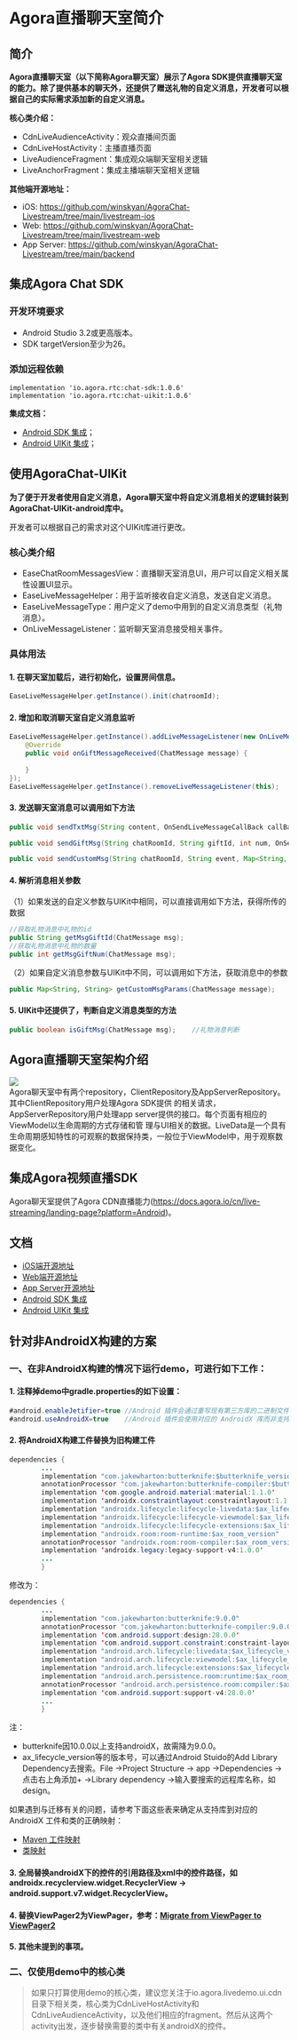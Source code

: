 # Agora直播聊天室简介

## 简介

**Agora直播聊天室（以下简称Agora聊天室）展示了Agora SDK提供直播聊天室的能力。除了提供基本的聊天外，还提供了赠送礼物的自定义消息，开发者可以根据自己的实际需求添加新的自定义消息。**

**核心类介绍：**

- CdnLiveAudienceActivity：观众直播间页面</br>
- CdnLiveHostActivity：主播直播页面</br>
- LiveAudienceFragment：集成观众端聊天室相关逻辑</br>
- LiveAnchorFragment：集成主播端聊天室相关逻辑</br>

**其他端开源地址：**

- iOS:    https://github.com/winskyan/AgoraChat-Livestream/tree/main/livestream-ios
- Web:    https://github.com/winskyan/AgoraChat-Livestream/tree/main/livestream-web
- App Server:     https://github.com/winskyan/AgoraChat-Livestream/tree/main/backend

## 集成Agora Chat SDK

### 开发环境要求

- Android Studio 3.2或更高版本。</br>
- SDK targetVersion至少为26。

### 添加远程依赖

```
implementation 'io.agora.rtc:chat-sdk:1.0.6'
implementation 'io.agora.rtc:chat-uikit:1.0.6'
```

**集成文档：**</br>

- [Android SDK 集成](https://docs-preprod.agora.io/cn/agora-chat/enable_agora_chat?platform=Android)；</br>
- [Android UIKit 集成](https://github.com/AgoraIO-Usecase/AgoraChat-UIKit-android)；

## 使用AgoraChat-UIKit

**为了便于开发者使用自定义消息，Agora聊天室中将自定义消息相关的逻辑封装到AgoraChat-UIKit-android库中。**

开发者可以根据自己的需求对这个UIKit库进行更改。

### 核心类介绍

- EaseChatRoomMessagesView：直播聊天室消息UI，用户可以自定义相关属性设置UI显示。</br>
- EaseLiveMessageHelper：用于监听接收自定义消息，发送自定义消息。</br>
- EaseLiveMessageType：用户定义了demo中用到的自定义消息类型（礼物消息）。</br>
- OnLiveMessageListener：监听聊天室消息接受相关事件。

### 具体用法

#### 1. 在聊天室加载后，进行初始化，设置房间信息。

```Java
EaseLiveMessageHelper.getInstance().init(chatroomId);
```

#### 2. 增加和取消聊天室自定义消息监听

```Java
EaseLiveMessageHelper.getInstance().addLiveMessageListener(new OnLiveMessageListener() {
    @Override
    public void onGiftMessageReceived(ChatMessage message) {
        
    }
});
EaseLiveMessageHelper.getInstance().removeLiveMessageListener(this);
```

#### 3. 发送聊天室消息可以调用如下方法

```Java
public void sendTxtMsg(String content, OnSendLiveMessageCallBack callBack);                                                       //文本消息

public void sendGiftMsg(String chatRoomId, String giftId, int num, OnSendLiveMessageCallBack callBack);                           //礼物消息

public void sendCustomMsg(String chatRoomId, String event, Map<String, String> params, final OnSendLiveMessageCallBack callBack); //自定义消息
```

#### 4. 解析消息相关参数</br>

（1）如果发送的自定义参数与UIKit中相同，可以直接调用如下方法，获得所传的数据

```Java
//获取礼物消息中礼物的id
public String getMsgGiftId(ChatMessage msg);
//获取礼物消息中礼物的数量
public int getMsgGiftNum(ChatMessage msg);
```

（2）如果自定义消息参数与UIKit中不同，可以调用如下方法，获取消息中的参数

```Java
public Map<String, String> getCustomMsgParams(ChatMessage message);
```

#### 5. UIKit中还提供了，判断自定义消息类型的方法

```Java
public boolean isGiftMsg(ChatMessage msg);    //礼物消息判断
```

## Agora直播聊天室架构介绍

![](https://developer.android.google.cn/topic/libraries/architecture/images/final-architecture.png)</br>
Agora聊天室中有两个repository，ClientRepository及AppServerRepository。其中ClientRepository用户处理Agora SDK提供
的相关请求，AppServerRepository用户处理app server提供的接口。每个页面有相应的ViewModel以生命周期的方式存储和管
理与UI相关的数据。LiveData是一个具有生命周期感知特性的可观察的数据保持类，一般位于ViewModel中，用于观察数据变化。</br>

## 集成Agora视频直播SDK

Agora聊天室提供了Agora CDN直播能力(https://docs.agora.io/cn/live-streaming/landing-page?platform=Android)。


## 文档

- [iOS端开源地址](https://github.com/winskyan/AgoraChat-Livestream/tree/main/livestream-ios)
- [Web端开源地址](https://github.com/winskyan/AgoraChat-Livestream/tree/main/livestream-web)
- [App Server开源地址](https://github.com/winskyan/AgoraChat-Livestream/tree/main/backend)
- [Android SDK 集成](https://docs-preprod.agora.io/cn/agora-chat/enable_agora_chat?platform=Android)</br>
- [Android UIKit 集成](https://github.com/AgoraIO-Usecase/AgoraChat-UIKit-android)

## 针对非AndroidX构建的方案 ##

### 一、在非AndroidX构建的情况下运行demo，可进行如下工作：

#### 1. 注释掉demo中gradle.properties的如下设置：

```Java
#android.enableJetifier=true //Android 插件会通过重写现有第三方库的二进制文件，自动将这些库迁移为使用 AndroidX
#android.useAndroidX=true    //Android 插件会使用对应的 AndroidX 库而非支持库
```

#### 2. 将AndroidX构建工件替换为旧构建工件

```Java
dependencies {
        ...
        implementation "com.jakewharton:butterknife:$butterknife_version"
        annotationProcessor "com.jakewharton:butterknife-compiler:$butterknife_version"
        implementation 'com.google.android.material:material:1.1.0'
        implementation 'androidx.constraintlayout:constraintlayout:1.1.3'
        implementation "androidx.lifecycle:lifecycle-livedata:$ax_lifecycle_version"
        implementation "androidx.lifecycle:lifecycle-viewmodel:$ax_lifecycle_version"
        implementation "androidx.lifecycle:lifecycle-extensions:$ax_lifecycle_version"
        implementation "androidx.room:room-runtime:$ax_room_version"
        annotationProcessor "androidx.room:room-compiler:$ax_room_version"
        implementation 'androidx.legacy:legacy-support-v4:1.0.0'
        ...
        }
```

修改为：

```Java
dependencies {
        ...
        implementation "com.jakewharton:butterknife:9.0.0"
        annotationProcessor "com.jakewharton:butterknife-compiler:9.0.0"
        implementation 'com.android.support:design:28.0.0'
        implementation 'com.android.support.constraint:constraint-layout:1.1.3'
        implementation "android.arch.lifecycle:livedata:$ax_lifecycle_version"
        implementation "android.arch.lifecycle:viewmodel:$ax_lifecycle_version"
        implementation "android.arch.lifecycle:extensions:$ax_lifecycle_version"
        implementation "android.arch.persistence.room:runtime:$ax_room_version"
        annotationProcessor "android.arch.persistence.room:compiler:$ax_room_version"
        implementation 'com.android.support:support-v4:28.0.0'
        ...
        }
```

注：

- butterknife因10.0.0以上支持androidX，故需降为9.0.0。
- ax_lifecycle_version等的版本号，可以通过Android Stuido的Add Library Dependency去搜索。File ->Project Structure ->
  app ->Dependencies ->点击右上角添加+ ->Library dependency ->输入要搜索的远程库名称，如 design。

如果遇到与迁移有关的问题，请参考下面这些表来确定从支持库到对应的 AndroidX 工件和类的正确映射：</br>

- [Maven 工件映射](https://developer.android.google.cn/jetpack/androidx/migrate/artifact-mappings)</br>
- [类映射](https://developer.android.google.cn/jetpack/androidx/migrate/class-mappings)</br>

#### 3. 全局替换androidX下的控件的引用路径及xml中的控件路径，如androidx.recyclerview.widget.RecyclerView -> android.support.v7.widget.RecyclerView。</br>

#### 4. 替换ViewPager2为ViewPager，参考：[Migrate from ViewPager to ViewPager2](https://developer.android.google.cn/training/animation/vp2-migration?hl=zh_cn)</br>

#### 5. 其他未提到的事项。</br>

### 二、仅使用demo中的核心类

> 如果只打算使用demo的核心类，建议您关注于io.agora.livedemo.ui.cdn目录下相关类，核心类为CdnLiveHostActivity和CdnLiveAudienceActivity，以及他们相应的fragment。然后从这两个activity出发，逐步替换需要的类中有关androidX的控件。

